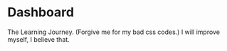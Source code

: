 # Dashboard
 The Learning Journey. (Forgive me for my bad css codes.) I will improve myself, I believe that.
